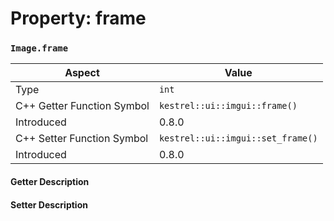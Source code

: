 
# Property: frame
### `Image.frame`

| Aspect | Value |
| --- | --- |
| Type | `int` |
| C++ Getter Function Symbol | `kestrel::ui::imgui::frame()` |
| Introduced | 0.8.0 |
| C++ Setter Function Symbol | `kestrel::ui::imgui::set_frame()` |
| Introduced | 0.8.0 |

#### Getter Description

#### Setter Description

